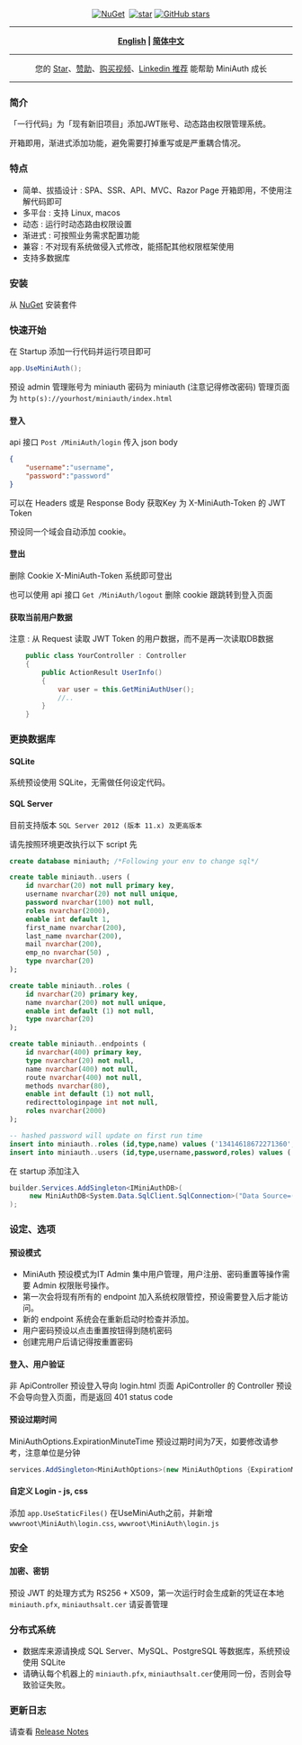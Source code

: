 ﻿<div align="center">
<p><a href="https://www.nuget.org/packages/MiniAuth"><img src="https://img.shields.io/nuget/v/MiniAuth.svg" alt="NuGet"></a>  <a href="https://www.nuget.org/packages/MiniAuth"><img src="https://img.shields.io/nuget/dt/MiniAuth.svg" alt=""></a>  
<a href="https://gitee.com/mini-software/MiniAuth"><img src="https://gitee.com/mini-software/MiniAuth/badge/star.svg" alt="star"></a> <a href="https://github.com/Mini-Software/MiniAuth" rel="nofollow"><img src="https://img.shields.io/github/stars/Mini-Software/MiniAuth?logo=github" alt="GitHub stars"></a> 
</p>
</div>

---

<div align="center">
<p><strong><a href="README.md">English</a> | <a href="README.zh-CN.md">简体中文</a></strong></p>
</div>


---

<div align="center">
<p> 您的 <a href="https://github.com/mini-software/miniauth">Star</a>、<a href="https://miniexcel.github.io">赞助</a>、<a href="https://edu.51cto.com/course/32914.html">购买视频</a>、<a href="https://www.linkedin.com/in/itweihan/">Linkedin 推荐</a> 能帮助 MiniAuth 成长 </p>
</div>


---


### 简介

「一行代码」为「现有新旧项目」添加JWT账号、动态路由权限管理系统。

开箱即用，渐进式添加功能，避免需要打掉重写或是严重耦合情况。

### 特点

- 简单、拔插设计 : SPA、SSR、API、MVC、Razor Page 开箱即用，不使用注解代码即可
- 多平台 : 支持 Linux, macos
- 动态 : 运行时动态路由权限设置
- 渐进式 : 可按照业务需求配置功能
- 兼容 : 不对现有系统做侵入式修改，能搭配其他权限框架使用
- 支持多数据库

### 安装

从 [NuGet](https://www.nuget.org/packages/MiniAuth) 安装套件


### 快速开始

在 Startup 添加一行代码并运行项目即可

```csharp
app.UseMiniAuth();    
```

预设 admin 管理账号为 miniauth 密码为 miniauth (注意记得修改密码)
管理页面为 `http(s)://yourhost/miniauth/index.html`

#### 登入

api 接口 `Post /MiniAuth/login` 
传入 json body

```json
{
	"username":"username",
	"password":"password"
}
```
可以在 Headers 或是 Response Body 获取Key 为 X-MiniAuth-Token 的 JWT Token

预设同一个域会自动添加 cookie。

#### 登出

删除 Cookie X-MiniAuth-Token 系统即可登出

也可以使用 api 接口 `Get /MiniAuth/logout` 删除 cookie 跟跳转到登入页面

#### 获取当前用户数据

注意 : 从 Request 读取 JWT Token 的用户数据，而不是再一次读取DB数据

```C#
    public class YourController : Controller
    {
        public ActionResult UserInfo()
        {
            var user = this.GetMiniAuthUser();  
            //..
        }
    }
```

### 更换数据库

#### SQLite

系统预设使用 SQLite，无需做任何设定代码。

#### SQL Server 

目前支持版本 `SQL Server 2012 (版本 11.x) 及更高版本`

请先按照环境更改执行以下 script 先
```sql
create database miniauth; /*Following your env to change sql*/

create table miniauth..users (  
    id nvarchar(20) not null primary key,  
    username nvarchar(20) not null unique, 
    password nvarchar(100) not null, 
    roles nvarchar(2000),
    enable int default 1,
    first_name nvarchar(200),
    last_name nvarchar(200),
    mail nvarchar(200),
    emp_no nvarchar(50) ,
    type nvarchar(20)  
);

create table miniauth..roles (  
    id nvarchar(20) primary key,  
    name nvarchar(200) not null unique,
    enable int default (1) not null,
    type nvarchar(20)  
);

create table miniauth..endpoints (  
    id nvarchar(400) primary key,
    type nvarchar(20) not null,
    name nvarchar(400) not null,  
    route nvarchar(400) not null,
    methods nvarchar(80),
    enable int default (1) not null,
    redirecttologinpage int not null,
    roles nvarchar(2000) 
);

-- hashed password will update on first run time 
insert into miniauth..roles (id,type,name) values ('13414618672271360','miniauth','miniauth-admin');
insert into miniauth..users (id,type,username,password,roles) values ('13414618672271350','miniauth','miniauth','','13414618672271360');
```

在 startup 添加注入

```csharp
builder.Services.AddSingleton<IMiniAuthDB>(
     new MiniAuthDB<System.Data.SqlClient.SqlConnection>("Data Source=(localdb)\\MSSQLLocalDB;Integrated Security=SSPI;Initial Catalog=miniauth;app=MiniAuth")
);
```





### 设定、选项

#### 预设模式

- MiniAuth 预设模式为IT Admin 集中用户管理，用户注册、密码重置等操作需要 Admin 权限账号操作。
- 第一次会将现有所有的 endpoint 加入系统权限管控，预设需要登入后才能访问。
- 新的 endpoint 系统会在重新启动时检查并添加。
- 用户密码预设以点击重置按钮得到随机密码
- 创建完用户后请记得按重置密码

#### 登入、用户验证
非 ApiController 预设登入导向 login.html 页面
ApiController 的 Controller 预设不会导向登入页面，而是返回 401 status code

#### 预设过期时间

MiniAuthOptions.ExpirationMinuteTime 预设过期时间为7天，如要修改请参考，注意单位是分钟

```C#
services.AddSingleton<MiniAuthOptions>(new MiniAuthOptions {ExpirationMinuteTime=12*24*60 });
```

#### 自定义 Login - js, css

添加 `app.UseStaticFiles()` 在UseMiniAuth之前，并新增  `wwwroot\MiniAuth\login.css`,  `wwwroot\MiniAuth\login.js`

### 安全

#### 加密、密钥
预设 JWT 的处理方式为 RS256 + X509，第一次运行时会生成新的凭证在本地 `miniauth.pfx`, `miniauthsalt.cer` 请妥善管理

### 分布式系统

- 数据库来源请换成 SQL Server、MySQL、PostgreSQL 等数据库，系统预设使用 SQLite
- 请确认每个机器上的 `miniauth.pfx`, `miniauthsalt.cer`使用同一份，否则会导致验证失败。


### 更新日志

请查看 [Release Notes](releases)